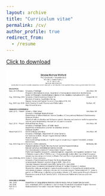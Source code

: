 ```yaml
---
layout: archive
title: "Curriculum vitae"
permalink: /cv/
author_profile: true
redirect_from:
  - /resume
---
```


[Click to download](https://github.com/bnwolford/bnwolford.github.io/raw/master/files/BW_CV_Aug_2019.pdf)   

<a href="https://github.com/bnwolford/bnwolford.github.io/raw/master/files/BW_CV_Aug_2019.pdf" download="BW_CV_Aug_2019.pdf"><img src="../images/BW_CV_Aug_2019_pg1.jpg" height="50%" width="50%"></a>


